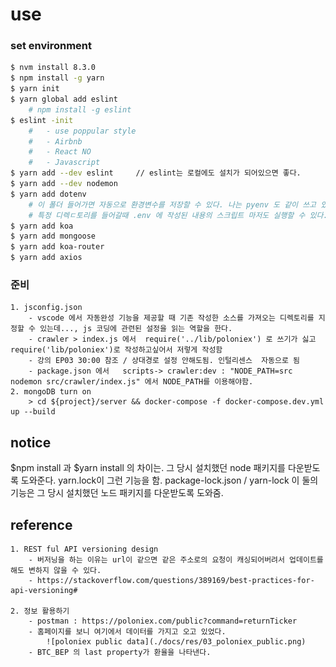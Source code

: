 # use 


### set environment 
``` bash
$ nvm install 8.3.0
$ npm install -g yarn
$ yarn init
$ yarn global add eslint
    # npm install -g eslint
$ eslint -init
    #   - use poppular style
    #   - Airbnb
    #   - React NO
    #   - Javascript    
$ yarn add --dev eslint     // eslint는 로컬에도 설치가 되어있으면 좋다.
$ yarn add --dev nodemon
$ yarn add dotenv  
    # 이 폴더 들어가면 자동으로 환경변수를 저장할 수 있다. 나는 pyenv 도 같이 쓰고 있어서 
    # 특정 디렉ㄷ토리를 들어갈때 .env 에 작성된 내용의 스크립트 마저도 실행할 수 있다.
$ yarn add koa 
$ yarn add mongoose
$ yarn add koa-router  
$ yarn add axios
```
### 준비
    1. jsconfig.json 
        - vscode 에서 자동완성 기능을 제공할 때 기존 작성한 소스를 가져오는 디렉토리를 지정할 수 있는데..., js 코딩에 관련된 설정을 읽는 역할을 한다.
        - crawler > index.js 에서  require('../lib/poloniex') 로 쓰기가 싫고  require('lib/poloniex')로 작성하고싶어서 저렇게 작성함
        - 강의 EP03 30:00 참조 / 상대경로 설정 안해도됨. 인털리센스  자동으로 됨
        - package.json 에서   scripts-> crawler:dev : "NODE_PATH=src nodemon src/crawler/index.js" 에서 NODE_PATH를 이용해야함.
    2. mongoDB turn on
        > cd ${project}/server && docker-compose -f docker-compose.dev.yml up --build 

## notice
$npm install 과  $yarn install 의 차이는. 그 당시 설치했던 node 패키지를 다운받도록 도와준다. yarn.lock이 그런 기능을 함.
package-lock.json / yarn-lock 이 둘의 기능은 그 당시 설치했던 노드 패키지를 다운받도록 도와줌.


## reference
    1. REST ful API versioning design 
        - 버저닝을 하는 이유는 url이 같으면 같은 주소로의 요청이 캐싱되어버려서 업데이트를 해도 변하지 않을 수 있다.
        - https://stackoverflow.com/questions/389169/best-practices-for-api-versioning#

    2. 정보 활용하기
        - postman : https://poloniex.com/public?command=returnTicker
        - 홈페이지를 보니 여기에서 데이터를 가지고 오고 있었다.
            ![poloniex public data](./docs/res/03_poloniex_public.png)
        - BTC_BEP 의 last property가 환율을 나타낸다.

